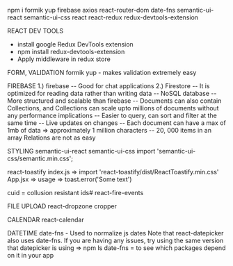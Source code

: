 npm i formik yup firebase axios react-router-dom date-fns semantic-ui-react semantic-ui-css react react-redux redux-devtools-extension


REACT DEV TOOLS
- install google Redux DevTools extension
- npm install redux-devtools-extension
- Apply middleware in redux store


FORM, VALIDATION
formik
yup - makes validation extremely easy

FIREBASE
1.) firebase
    -- Good for chat applications
2.) Firestore
    -- It is optimized for reading data rather than writing data
    -- NoSQL database
    -- More structured and scalable than firebase
    -- Documents can also contain Collections, and Collections can scale upto millions of documents without any performance implications
    -- Easier to query, can sort and filter at the same time
    -- Live updates on changes
    -- Each document can have a max of 1mb of data => approximately 1 million characters
    -- 20, 000 items in an array
    Relations are not as easy

STYLING
semantic-ui-react 
semantic-ui-css
import 'semantic-ui-css/semantic.min.css';

react-toastify
index.js => import 'react-toastify/dist/ReactToastify.min.css'
App.jsx => <ToastContainer position="bottom-right" hideProgressBar />
usage => toast.error('Some text')

cuid = collusion resistant ids# react-fire-events


FILE UPLOAD
react-dropzone
cropper


CALENDAR
react-calendar

DATETIME
date-fns - Used to normalize js dates
Note that react-datepicker also uses date-fns. If you are having any issues, try using the same version that datepicker is using => npm ls date-fns = to see which packages depend on it in your app